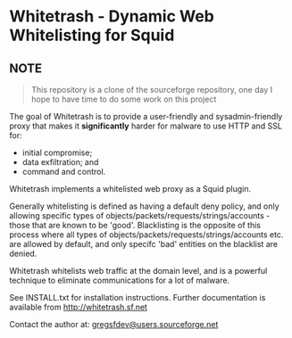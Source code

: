 
# Whitetrash - Dynamic Web Whitelisting for Squid
## NOTE
> This repository is a clone of the sourceforge repository, one day I hope to have time to do some work on this project

The goal of Whitetrash is to provide a user-friendly and sysadmin-friendly proxy that makes it **significantly** harder for malware to use HTTP and SSL for:

- initial compromise;
- data exfiltration; and
- command and control.

Whitetrash implements a whitelisted web proxy as a Squid plugin.

Generally whitelisting is defined as having a default deny policy, and only allowing specific types of objects/packets/requests/strings/accounts - those that are known to be 'good'.  Blacklisting is the opposite of this process where all types of objects/packets/requests/strings/accounts etc. are allowed by default, and only specifc 'bad' entities on the blacklist are denied.

Whitetrash whitelists web traffic at the domain level, and is a powerful technique to eliminate communications for a lot of malware. 

See INSTALL.txt for installation instructions.  Further documentation is available from http://whitetrash.sf.net

Contact the author at: gregsfdev@users.sourceforge.net

